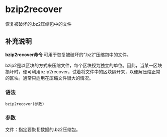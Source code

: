 bzip2recover
===

恢复被破坏的.bz2压缩包中的文件

## 补充说明

**bzip2recover命令** 可用于恢复被破坏的“.bz2”压缩包中的文件。

bzip2是以区块的方式来压缩文件，每个区块视为独立的单位。因此，当某一区块损坏时，便可利用bzip2recover，试着将文件中的区块隔开来，以便解压缩正常的区块。通常只适用在压缩文件很大的情况。

### 语法  

```
bzip2recover(参数)
```

### 参数  

文件：指定要恢复数据的.bz2压缩包。


<!-- Linux命令行搜索引擎：https://jaywcjlove.github.io/linux-command/ -->